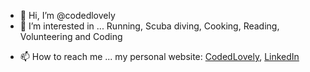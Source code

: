 - 👋 Hi, I’m @codedlovely
- 👀 I’m interested in ... Running, Scuba diving, Cooking, Reading, Volunteering and Coding
<!-- - 🌱 I’m currently learning ... -->
<!-- - 💞️ I’m looking to collaborate on ... -->
- 📫 How to reach me ... 
my personal website: [CodedLovely](https://www.codedlovely.net), 
[LinkedIn](https://www.linkedin.com/in/aikawasaki/)

<!---
codedlovely/codedlovely is a ✨ special ✨ repository because its `README.md` (this file) appears on your GitHub profile.
You can click the Preview link to take a look at your changes.
--->
